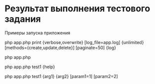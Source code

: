 # Результат выполнения тестового задания 

Примеры запуска приложения 

php app.php print {verbose,overwrite} [log_file=app.log] {unlimited} [methods={create,update,delete}] [paginate=50] {log}

php app.php

php app.php test1 {help}

php app.php test1 {arg1} {arg2} [param1=1] [param2=2]
